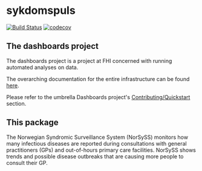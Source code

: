 # sykdomspuls
[![Build Status](https://travis-ci.org/folkehelseinstituttet/dashboards_sykdomspuls.svg?branch=master)](https://travis-ci.org/folkehelseinstituttet/dashboards_sykdomspuls)
[![codecov](https://codecov.io/gh/folkehelseinstituttet/dashboards_sykdomspuls/branch/master/graph/badge.svg)](https://codecov.io/gh/folkehelseinstituttet/dashboards_sykdomspuls)

## The dashboards project

The dashboards project is a project at FHI concerned with running automated analyses on data.

The overarching documentation for the entire infrastructure can be found [here](https://folkehelseinstituttet.github.io/dashboards/).

Please refer to the umbrella Dashboards project's [Contributing/Quickstart](https://folkehelseinstituttet.github.io/dashboards/contributingquickstart.html) section.

## This package

The Norwegian Syndromic Surveillance System (NorSySS) monitors how many infectious diseases are reported during consultations with general practitioners (GPs) and out-of-hours primary care facilities. NorSySS shows trends and possible disease outbreaks that are causing more people to consult their GP.

